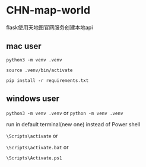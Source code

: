 # CHN-map-world
flask使用天地图官网服务创建本地api

## mac user
`python3 -m venv .venv`  

`source .venv/bin/activate`  

`pip install -r requirements.txt`

## windows user
`python3 -m venv .venv` or `python -m venv .venv`  

run in default terminal(new one) instead of Power shell  

`\Scripts\activate` or  

`\Scripts\activate.bat` or  

`\Scripts\Activate.ps1`
